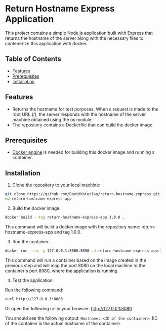 # Return Hostname Express Application

This project contains a simple Node.js application built with Express that returns the hostname of the server along with the necessary files to contenerize this application with docker.

## Table of Contents
- [Features](#features)
- [Prerequisites](#prerequisites)
- [Installation](#Installation)

## Features
- Returns the hostname for test purposes. When a request is made to the root URL (/), the server responds with the hostname of the server machine obtained using the os module.
- The repository contains a Dockerfile that can build the docker image.

## Prerequisites
- [Docker engine](https://docs.docker.com/engine/install/) is needed for building this docker image and running a container.

## Installation
1. Clone the repository to your local machine:
```bash
git clone https://github.com/DavidKoterlan/return-hostname-express.git
cd return-hostname-express-app
```
2. Build the docker image:
```bash
docker build --tag return-hostname-express-app:1.0.0 .
```
This command will build a docker image with the repository name: return-hostname-express-app and tag 1.0.0.

3. Run the container:
```bash
docker run --rm -p 127.0.0.1:8080:8080 -d return-hostname-express-app:1.0.0
```
This command will run a container based on the image created in the previous step and will map the port 8080 on the local machine to the container's port 8080, where the application is running.

4. Test the application:

Run the following command:
```bash
curl http://127.0.0.1:8080
```
Or open the following url in your browser: http://127.0.0.1:8080

You should see the following output: `Hostname: <ID of the container>`. (ID of the container is the actual hostname of the container)
